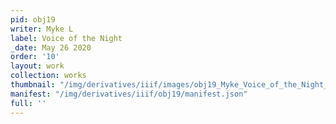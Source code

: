 ```yaml
---
pid: obj19
writer: Myke L
label: Voice of the Night
_date: May 26 2020
order: '10'
layout: work
collection: works
thumbnail: "/img/derivatives/iiif/images/obj19_Myke_Voice_of_the_Night_pg_1/full/250,/0/default.jpg"
manifest: "/img/derivatives/iiif/obj19/manifest.json"
full: ''
---
```


